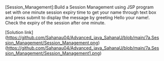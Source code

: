 [Session_Management]:Build a Session Management using JSP program set with one minute session expiry time to get
your name through text box and press submit to display the message by greeting Hello your name!.
Check the expiry of the session after one minute.

[Solution link]
(https://github.com/Sahanau04/Advanced_java_SahanaU/blob/main/7a.Session_Management/Session_Management.png)
(https://github.com/Sahanau04/Advanced_java_SahanaU/blob/main/7a.Session_Management/Session_Management1.png)
